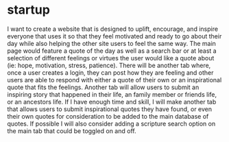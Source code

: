 # startup
I want to create a website that is designed to uplift, encourage, and inspire everyone that uses it so that they feel motivated and ready to go about their day while also helping the other site users to feel the same way. The main page would feature a quote of the day as well as a search bar or at least a selection of different feelings or virtues the user would like a quote about (ie: hope, motivation, stress, patience). There will be another tab where, once a user creates a login, they can post how they are feeling and other users are able to respond with either a quote of their own or an inspirational quote that fits the feelings. Another tab will allow users to submit an inspiring story that happened in their life, an family member or friends life, or an ancestors life. If I have enough time and skill, I will make another tab that allows users to submit inspirational quotes they have found, or even their own quotes for consideration to be added to the main database of quotes. If possible I will also consider adding a scripture search option on the main tab that could be toggled on and off.
